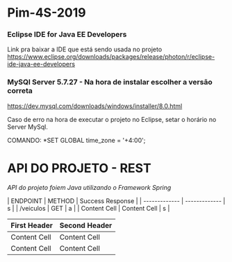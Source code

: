 # Pim-4S-2019

### Eclipse IDE for Java EE Developers 
Link pra baixar a IDE que está sendo usada no projeto
https://www.eclipse.org/downloads/packages/release/photon/r/eclipse-ide-java-ee-developers


### MySQl Server 5.7.27  - Na hora de instalar escolher a versão correta
https://dev.mysql.com/downloads/windows/installer/8.0.html


Caso de erro na hora de executar o projeto no Eclipse, setar o horário no Server MySql.

COMANDO: *SET GLOBAL time_zone = '+4:00'; 

# API DO PROJETO - REST
*API do projeto foiem Java utilizando o Framework Spring*


| ENDPOINT      | METHOD        | Success Response |
| ------------- | ------------- |            s      |
|  /veiculos    |     GET       |            a      |
| Content Cell  | Content Cell  |            s      |

| First Header  | Second Header |
| ------------- | ------------- |
| Content Cell  | Content Cell  |
| Content Cell  | Content Cell  |
